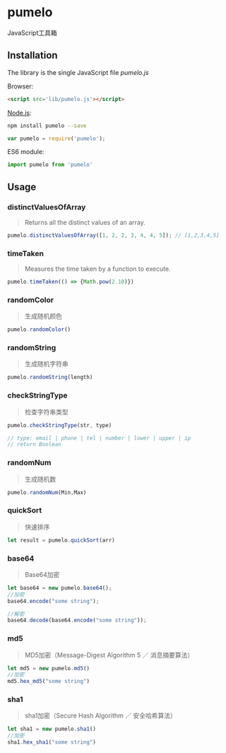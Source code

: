 # pumelo

JavaScript工具箱

## Installation

The library is the single JavaScript file *pumelo.js*

Browser:

```html
<script src='lib/pumelo.js'></script>
```

[Node.js](http://nodejs.org):

```bash
npm install pumelo --save
```

```js
var pumelo = require('pumelo');
```

ES6 module:

```js
import pumelo from 'pumelo'
```

## Usage

### distinctValuesOfArray

>Returns all the distinct values of an array.

```js
pumelo.distinctValuesOfArray([1, 2, 2, 3, 4, 4, 5]); // [1,2,3,4,5]
```

### timeTaken

>Measures the time taken by a function to execute.

```js
pumelo.timeTaken(() => {Math.pow(2.10)})
```

### randomColor

>生成随机颜色

```javascript
pumelo.randomColor()
```

### randomString

>生成随机字符串

```javascript
pumelo.randomString(length)
```

### checkStringType

>检查字符串类型

```javascript
pumelo.checkStringType(str, type)

// type: email | phone | tel | number | lower | upper | ip
// return Boolean
```

### randomNum

>生成随机数

```javascript
pumelo.randomNum(Min,Max)
```

### quickSort

>快速排序

```javascript
let result = pumelo.quickSort(arr)
```

### base64

>Base64加密

```javascript
let base64 = new pumelo.base64();
//加密
base64.encode("some string");

//解密
base64.decode(base64.encode("some string"));
```

### md5

>MD5加密（Message-Digest Algorithm 5 ／ 消息摘要算法）

```javascript
let md5 = new pumelo.md5()
//加密
md5.hex_md5("some string")
```

### sha1

>sha1加密（Secure Hash Algorithm ／ 安全哈希算法）

```javascript
let sha1 = new pumelo.sha1()
//加密
sha1.hex_sha1("some string")
```